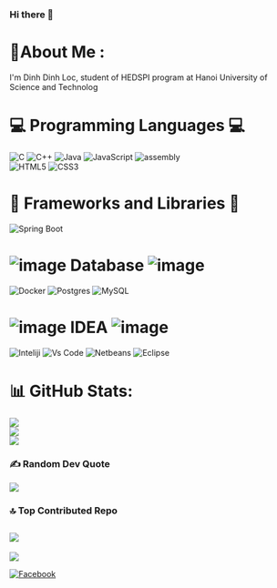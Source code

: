  ### Hi there 👋

# 💫About Me :
I'm Dinh Dinh Loc, student of HEDSPI program at 
Hanoi University of Science and Technolog


# 💻 Programming Languages 💻
![C](https://img.icons8.com/?size=100&id=shQTXiDQiQVR&format=png&color=000000)
![C++](https://img.icons8.com/?size=100&id=TpULddJc4gTh&format=png&color=000000)
![Java](https://img.icons8.com/?size=100&id=GPfHz0SM85FX&format=png&color=000000)
![JavaScript](https://img.icons8.com/?size=100&id=tGvHBPJaKqEd&format=png&color=000000)
![assembly](https://img.icons8.com/?size=100&id=gVK745a4Vaur&format=png&color=000000)
<br/>
![HTML5](https://img.icons8.com/?size=100&id=20909&format=png&color=000000)
![CSS3](https://img.icons8.com/?size=100&id=7gdY5qNXaKC0&format=png&color=000000)



# 🚀 Frameworks and Libraries 🚀
![Spring Boot](https://img.icons8.com/?size=100&id=90519&format=png&color=000000)
<br />
# ![image](https://github.com/user-attachments/assets/55239579-5c6e-417b-965e-7d9fbd657580) Database ![image](https://github.com/user-attachments/assets/f919f092-6152-4e0f-b1bb-e4922dfd57a6)
![Docker](https://img.icons8.com/?size=100&id=qGZRK3KTK57F&format=png&color=000000)
![Postgres](https://img.icons8.com/?size=100&id=38561&format=png&color=000000)
![MySQL](https://img.icons8.com/?size=100&id=UFXRpPFebwa2&format=png&color=000000)
# ![image](https://github.com/user-attachments/assets/2deba424-17e8-4739-ba1c-364ebce354d1) IDEA ![image](https://github.com/user-attachments/assets/9d291011-d11c-423a-8e6b-94e31ab98d37)

![Inteliji](https://img.icons8.com/?size=100&id=61466&format=png&color=000000)
![Vs Code](https://img.icons8.com/?size=100&id=9OGIyU8hrxW5&format=png&color=000000)
![Netbeans](https://img.icons8.com/?size=100&id=4djt356tq8UO&format=png&color=000000)
![Eclipse](https://img.icons8.com/?size=100&id=rPAHs7H1vriV&format=png&color=000000)


# 📊 GitHub Stats:
![](https://github-readme-stats.vercel.app/api?username=Roku2004&theme=dark&hide_border=false&include_all_commits=false&count_private=false)<br/>
![](https://nirzak-streak-stats.vercel.app/?user=Roku2004&theme=dark&hide_border=false)<br/>
![](https://github-readme-stats.vercel.app/api/top-langs/?username=Roku2004&theme=dark&hide_border=false&include_all_commits=false&count_private=false&layout=compact)

### ✍️ Random Dev Quote
![](https://quotes-github-readme.vercel.app/api?type=horizontal&theme=radical)

### 🔝 Top Contributed Repo
![](https://github-contributor-stats.vercel.app/api?username=Roku2004&limit=5&theme=dark&combine_all_yearly_contributions=true)
---
[![](https://visitcount.itsvg.in/api?id=Roku2004&icon=0&color=0)](https://visitcount.itsvg.in)

[![Facebook](https://img.shields.io/badge/Facebook-1877F2?style=flat&logo=facebook&logoColor=white)](https://www.facebook.com/inhinhloc/)
